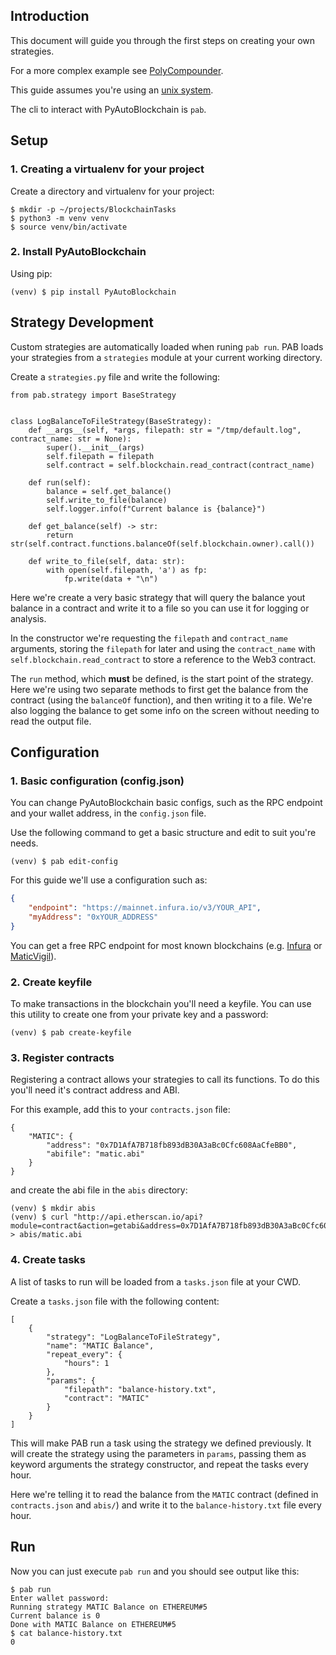 ## Introduction

This document will guide you through the first steps on creating your own strategies.

For a more complex example see [PolyCompounder](https://github.com/manuelpepe/PolyCompounder).

This guide assumes you're using an [unix system](https://www.youtube.com/watch?v=dFUlAQZB9Ng).

The cli to interact with PyAutoBlockchain is `pab`.


## Setup

### 1. Creating a virtualenv for your project

Create a directory and virtualenv for your project:

```
$ mkdir -p ~/projects/BlockchainTasks
$ python3 -m venv venv
$ source venv/bin/activate
```

### 2. Install PyAutoBlockchain

Using pip:

```
(venv) $ pip install PyAutoBlockchain
```

## Strategy Development

Custom strategies are automatically loaded when runing `pab run`.
PAB loads your strategies from a `strategies` module at your current working directory.

Create a `strategies.py` file and write the following:

```
from pab.strategy import BaseStrategy


class LogBalanceToFileStrategy(BaseStrategy):
    def __args__(self, *args, filepath: str = "/tmp/default.log", contract_name: str = None):
        super().__init__(args)
        self.filepath = filepath
        self.contract = self.blockchain.read_contract(contract_name)

    def run(self):
        balance = self.get_balance()
        self.write_to_file(balance)
        self.logger.info(f"Current balance is {balance}")

    def get_balance(self) -> str:
        return str(self.contract.functions.balanceOf(self.blockchain.owner).call())
    
    def write_to_file(self, data: str):
        with open(self.filepath, 'a') as fp:
            fp.write(data + "\n")
```


Here we're create a very basic strategy that will query the balance yout balance in a contract 
and write it to a file so you can use it for logging or analysis.

In the constructor we're requesting the `filepath` and `contract_name` arguments, storing the `filepath` for later and
using the `contract_name` with `self.blockchain.read_contract` to store a reference to the Web3 contract.

The `run` method, which **must** be defined, is the start point of the strategy. Here we're using two separate
methods to first get the balance from the contract (using the `balanceOf` function), and then writing it to a file.
We're also logging the balance to get some info on the screen without needing to read the output file.


## Configuration

### 1. Basic configuration (config.json)

You can change PyAutoBlockchain basic configs, such as the RPC endpoint and your wallet address, in the `config.json` file.

Use the following command to get a basic structure and edit to suit you're needs.

```
(venv) $ pab edit-config
```

For this guide we'll use a configuration such as:

```json
{
    "endpoint": "https://mainnet.infura.io/v3/YOUR_API",
    "myAddress": "0xYOUR_ADDRESS"
}
```

You can get a free RPC endpoint for most known blockchains (e.g. [Infura](https://infura.io/) or [MaticVigil](https://rpc.maticvigil.com/)).

### 2. Create keyfile

To make transactions in the blockchain you'll need a keyfile.
You can use this utility to create one from your private key and a password:

```
(venv) $ pab create-keyfile
```

### 3. Register contracts

Registering a contract allows your strategies to call its functions.
To do this you'll need it's contract address and ABI.

For this example, add this to your `contracts.json` file:

```
{
    "MATIC": {
        "address": "0x7D1AfA7B718fb893dB30A3aBc0Cfc608AaCfeBB0",
        "abifile": "matic.abi"
    }
}
```

and create the abi file in the `abis` directory:

```
(venv) $ mkdir abis
(venv) $ curl "http://api.etherscan.io/api?module=contract&action=getabi&address=0x7D1AfA7B718fb893dB30A3aBc0Cfc608AaCfeBB0&format=raw" > abis/matic.abi
```

### 4. Create tasks

A list of tasks to run will be loaded from a `tasks.json` file at your CWD.

Create a `tasks.json` file with the following content:

```
[
    {
        "strategy": "LogBalanceToFileStrategy",
        "name": "MATIC Balance",
        "repeat_every": {
            "hours": 1
        },
        "params": {
            "filepath": "balance-history.txt",
            "contract": "MATIC"
        }
    }
]
```

This will make PAB run a task using the strategy we defined previously. It will create the strategy using the parameters
in `params`, passing them as keyword arguments the strategy constructor, and repeat the tasks every hour.

Here we're telling it to read the balance from the `MATIC` contract (defined in `contracts.json` and `abis/`) and write it to
the `balance-history.txt` file every hour.

## Run

Now you can just execute `pab run` and you should see output like this:

```
$ pab run
Enter wallet password:
Running strategy MATIC Balance on ETHEREUM#5
Current balance is 0
Done with MATIC Balance on ETHEREUM#5
$ cat balance-history.txt
0
```